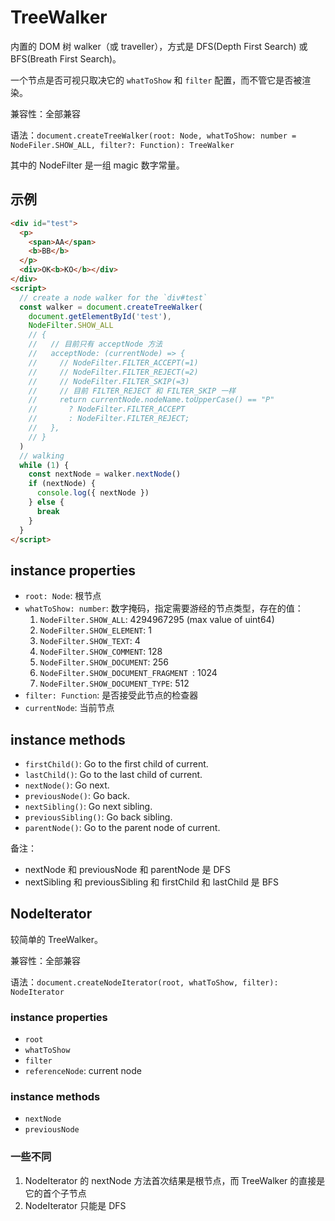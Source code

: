 # TreeWalker

内置的 DOM 树 walker（或 traveller），方式是 DFS(Depth First Search) 或 BFS(Breath First Search)。

一个节点是否可视只取决它的 `whatToShow` 和 `filter` 配置，而不管它是否被渲染。

兼容性：全部兼容

语法：`document.createTreeWalker(root: Node, whatToShow: number = NodeFiler.SHOW_ALL, filter?: Function): TreeWalker`

其中的 NodeFilter 是一组 magic 数字常量。

## 示例

```html
<div id="test">
  <p>
    <span>AA</span>
    <b>BB</b>
  </p>
  <div>OK<b>KO</b></div>
</div>
<script>
  // create a node walker for the `div#test`
  const walker = document.createTreeWalker(
    document.getElementById('test'),
    NodeFilter.SHOW_ALL
    // {
    //   // 目前只有 acceptNode 方法
    //   acceptNode: (currentNode) => {
    //     // NodeFilter.FILTER_ACCEPT(=1)
    //     // NodeFilter.FILTER_REJECT(=2)
    //     // NodeFilter.FILTER_SKIP(=3)
    //     // 目前 FILTER_REJECT 和 FILTER_SKIP 一样
    //     return currentNode.nodeName.toUpperCase() == "P"
    //       ? NodeFilter.FILTER_ACCEPT
    //       : NodeFilter.FILTER_REJECT;
    //   },
    // }
  )
  // walking
  while (1) {
    const nextNode = walker.nextNode()
    if (nextNode) {
      console.log({ nextNode })
    } else {
      break
    }
  }
</script>
```

## instance properties

- `root: Node`: 根节点
- `whatToShow: number`: 数字掩码，指定需要游经的节点类型，存在的值：
  1. `NodeFilter.SHOW_ALL`: 4294967295 (max value of uint64)
  2. `NodeFilter.SHOW_ELEMENT`: 1
  3. `NodeFilter.SHOW_TEXT`: 4
  4. `NodeFilter.SHOW_COMMENT`: 128
  5. `NodeFilter.SHOW_DOCUMENT`: 256
  6. `NodeFilter.SHOW_DOCUMENT_FRAGMENT	`: 1024
  7. `NodeFilter.SHOW_DOCUMENT_TYPE`: 512
- `filter: Function`: 是否接受此节点的检查器
- `currentNode`: 当前节点

## instance methods

- `firstChild()`: Go to the first child of current.
- `lastChild()`: Go to the last child of current.
- `nextNode()`: Go next.
- `previousNode()`: Go back.
- `nextSibling()`: Go next sibling.
- `previousSibling()`: Go back sibling.
- `parentNode()`: Go to the parent node of current.

备注：

- nextNode 和 previousNode 和 parentNode 是 DFS
- nextSibling 和 previousSibling 和 firstChild 和 lastChild 是 BFS

## NodeIterator

较简单的 TreeWalker。

兼容性：全部兼容

语法：`document.createNodeIterator(root, whatToShow, filter): NodeIterator`

### instance properties

- `root`
- `whatToShow`
- `filter`
- `referenceNode`: current node

### instance methods

- `nextNode`
- `previousNode`

### 一些不同

1. NodeIterator 的 nextNode 方法首次结果是根节点，而 TreeWalker 的直接是它的首个子节点
2. NodeIterator 只能是 DFS
